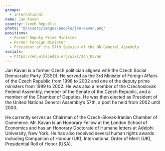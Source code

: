 ```yaml
---
groups:
  - international
name: Jan Kavan
country: Czech Republic
photo: "@/assets/images/people/jan-kavan.png"
positions:
  - Former Deputy Prime Minister
  - Former Foreign Minister
  - President of the 57th Session of the UN General Assembly
socials:
  - https://en.wikipedia.org/wiki/Jan_Kavan
---
```


Jan Kavan is a former Czech politician aligned with the Czech Social Democratic Party (ČSSD). He served as the 3rd Minister of Foreign Affairs of the Czech Republic from 1998 to 2002 and one of the deputy prime ministers from 1999 to 2002. He was also a member of the Czechoslovak Federal Assembly, member of the Senate of the Czech Republic, and a member of the Chamber of Deputies. He was then elected as President of the United Nations General Assembly’s 57th, a post he held from 2002 until 2003.

He currently serves as Chairman of the Czech-Slovak-Iranian Chamber of Commerce. Mr. Kavan is an Honorary Fellow at the London School of Economics and has an Honorary Doctorate of Humane letters at Adelphi University, New York. He has also received several human rights awards including Companion of Honour (UK), International Order of Merit (UK), Presidential Roll of Honor (USA).
